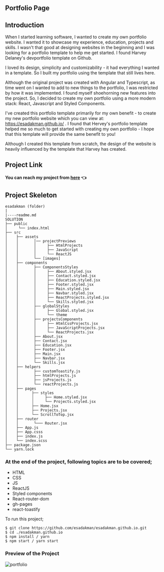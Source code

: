 ## Portfolio Page  
## Introduction

When I started learning software, I wanted to create my own portfolio website. I wanted it to showcase my experience, education, projects and skills. I wasn't that good at designing websites in the beginning and I was looking for a portfolio template to help me get started. I found Harvey Delaney's devportfolio template on Github.

I loved its design, simplicity and customizability - it had everything I wanted in a template. So I built my portfolio using the template that still lives here. 

Although the original project was created with Angular and Typescript,  as time went on I wanted to add to new things to the portfolio, I was restricted by how it was implemented. I found myself shoehorning new features into the project. So, I decided to create my own portfolio using a more modern stack: React, Javascript and Styled Components.

I've created this portfolio template primarily for my own benefit - to create my new portfolio website which you can view at: https://esadakman.github.io/ . I found that Hervey's portfolio template helped me so much to get started with creating my own portfolio - I hope that this template will provide the same benefit to you!

Although I created this template from scratch, the design of the website is heavily influenced by the template that Harvey has created.

## Project Link 
#### You can reach my project from [here](https://esadakman.github.io/) 👈

## Project Skeleton

```
esadakman (folder)
|
|----readme.md
SOLUTION
├── public
│     └── index.html
├── src
│    ├── assets
│    │       │── projectPreviews
│    │       │     ├── HtmlProjects
│    │       │     ├── JavaScript
│    │       │     └── ReactJS
│    │       └── [images]
│    ├── components
│    │       ├── ComponentsStyles
│    │       │     ├── About.styled.jsx
│    │       │     ├── Contact.styled.jsx
│    │       │     ├── Education.styled.jsx
│    │       │     ├── Footer.styled.jsx
│    │       │     ├── Main.styled.jsx
│    │       │     ├── Navbar.styled.jsx
│    │       │     ├── ReactProjects.styled.jsx
│    │       │     └── Skills.styled.jsx
│    │       ├── globalStyles
│    │       │     ├── Global.styled.jsx 
│    │       │     └── theme
│    │       ├── projectsComponents
│    │       │     ├── HtmlCssProjects.jsx
│    │       │     ├── JavaScriptProjects.jsx
│    │       │     └── ReactProjects.jsx
│    │       ├── About.jsx
│    │       ├── Contact.jsx
│    │       ├── Education.jsx
│    │       ├── Footer.jsx
│    │       ├── Main.jsx
│    │       ├── Navbar.jsx
│    │       └── Skills.jsx
│    ├── helpers
│    │       ├── customToastify.js
│    │       ├── htmlProjects.js
│    │       ├── jsProjects.js
│    │       └── reactProjects.js 
│    ├── pages
│    │      ├── styles
│    │      │     ├── Home.styled.jsx 
│    │      │     └── Projects.styled.jsx
│    │      ├── Home.jsx 
│    │      ├── Projects.jsx
│    │      └── ScrollToTop.jsx
│    ├── router
│    │       └─── Router.jsx 
│    ├── App.js
│    ├── App.csss
│    ├── index.js
│    └── index.scss 
├── package.json
└── yarn.lock

```


### At the end of the project, following topics are to be covered;

- HTML
- CSS
- JS
- ReactJS
- Styled components
- React-router-dom
- gh-pages
- react-toastify

To run this project;

```
$ git clone https://github.com/esadakman/esadakman.github.io.git
$ cd ./esadakman.github.io
$ npm install / yarn
$ npm start / yarn start
```

### Preview of the Project

![portfolio](https://user-images.githubusercontent.com/98649983/192007388-fca07b07-9396-40c7-985f-fb02ba869bc8.gif)

